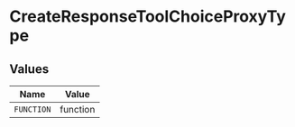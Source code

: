 # CreateResponseToolChoiceProxyType


## Values

| Name       | Value      |
| ---------- | ---------- |
| `FUNCTION` | function   |